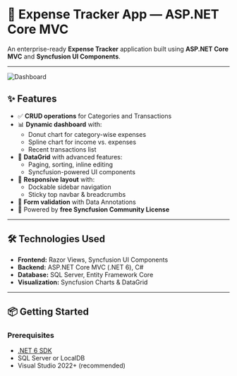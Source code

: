 # 💸 Expense Tracker App — ASP.NET Core MVC

An enterprise-ready **Expense Tracker** application built using **ASP.NET Core MVC** and **Syncfusion UI Components**.

---

![Dashboard](/ExpenseTracker-ASP.NET-MVC/ExpenseTracker/Dash.jpg)


## ✨ Features

- ✅ **CRUD operations** for Categories and Transactions  
- 📊 **Dynamic dashboard** with:
  - Donut chart for category-wise expenses
  - Spline chart for income vs. expenses
  - Recent transactions list  
- 📁 **DataGrid** with advanced features:
  - Paging, sorting, inline editing
  - Syncfusion-powered UI components  
- 🧭 **Responsive layout** with:
  - Dockable sidebar navigation
  - Sticky top navbar & breadcrumbs  
- 🧪 **Form validation** with Data Annotations  
- 🔐 Powered by **free Syncfusion Community License**

---

## 🛠️ Technologies Used

- **Frontend:** Razor Views, Syncfusion UI Components  
- **Backend:** ASP.NET Core MVC (.NET 6), C#  
- **Database:** SQL Server, Entity Framework Core  
- **Visualization:** Syncfusion Charts & DataGrid  

---

## 📦 Getting Started

### Prerequisites

- [.NET 6 SDK](https://dotnet.microsoft.com/download/dotnet/6.0)
- SQL Server or LocalDB
- Visual Studio 2022+ (recommended)

